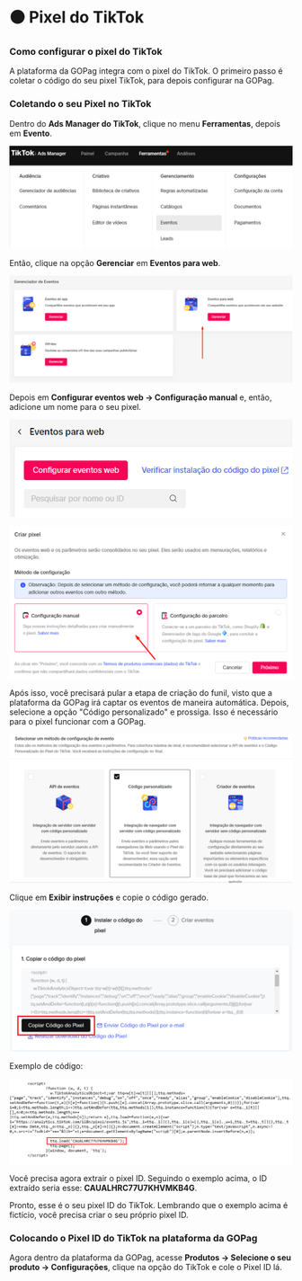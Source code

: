# ⚫ Pixel do TikTok

### Como configurar o pixel do TikTok

A plataforma da GOPag integra com o pixel do TikTok. O primeiro passo é coletar o código do seu pixel TikTok, para depois configurar na GOPag.

### Coletando o seu Pixel no TikTok

Dentro do **Ads Manager do TikTok**, clique no menu **Ferramentas**, depois em **Evento**.

![](/assets/ads/39_tiktok_pixel.png)

Então, clique na opção **Gerenciar** em **Eventos para web**.

![](/assets/ads/40_tiktok_pixel_eventos.png)

Depois em **Configurar eventos web -> Configuração manual** e, então, adicione um nome para o seu pixel.

![](/assets/ads/41_tiktok_pixel_eventos_nome.png)

![](/assets/ads/42_tiktok_pixel_eventos_nome.png)

Após isso, você precisará pular a etapa de criação do funil, visto que a plataforma da GOPag irá captar os eventos de maneira automática. Depois, selecione a opção "Código personalizado" e prossiga. Isso é necessário para o pixel funcionar com a GOPag.

![](/assets/ads/43_tiktok_pixel_cod_personalizado.png)

Clique em **Exibir instruções** e copie o código gerado.

![](/assets/ads/44_tiktok_pixel_cod_personalizado.png)

Exemplo de código:

![](/assets/ads/45_tiktok_pixel_cod_exemplo.png)

Você precisa agora extrair o pixel ID. Seguindo o exemplo acima, o ID extraído seria esse: **CAUALHRC77U7KHVMKB4G**.

Pronto, esse é o seu pixel ID do TikTok. Lembrando que o exemplo acima é fictício, você precisa criar o seu próprio pixel ID.

### Colocando o Pixel ID do TikTok na plataforma da GOPag

Agora dentro da plataforma da GOPag, acesse **Produtos -> Selecione o seu produto -> Configurações**, clique na opção do TikTok e cole o Pixel ID lá.

![]()

